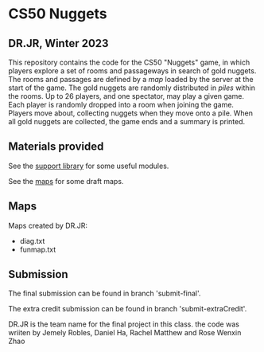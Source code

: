 # CS50 Nuggets
## DR.JR, Winter 2023

This repository contains the code for the CS50 "Nuggets" game, in which players explore a set of rooms and passageways in search of gold nuggets.
The rooms and passages are defined by a *map* loaded by the server at the start of the game.
The gold nuggets are randomly distributed in *piles* within the rooms.
Up to 26 players, and one spectator, may play a given game.
Each player is randomly dropped into a room when joining the game.
Players move about, collecting nuggets when they move onto a pile.
When all gold nuggets are collected, the game ends and a summary is printed.

## Materials provided

See the [support library](support/README.md) for some useful modules.

See the [maps](maps/README.md) for some draft maps.

## Maps

Maps created by DR.JR:
* diag.txt
* funmap.txt

## Submission
The final submission can be found in branch 'submit-final'.

The extra credit submission can be found in branch 'submit-extraCredit'.



DR.JR is the team name for the final project in this class. the code was wriiten by Jemely Robles, Daniel Ha, Rachel Matthew and Rose Wenxin Zhao